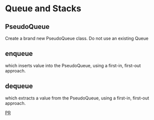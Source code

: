 # Queue and Stacks

 ## PseudoQueue
 Create a brand new PseudoQueue class. Do not use an existing Queue
 
 ## enqueue 
 which inserts value into the PseudoQueue, using a first-in, first-out approach.
 
 ## dequeue
 which extracts a value from the PseudoQueue, using a first-in, first-out approach.
 
 [PR](https://github.com/Hamza-Rashed/Python-data-structures-and-algorithms/pull/14)
